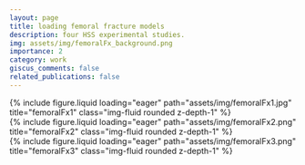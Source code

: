 ```yaml
---
layout: page
title: loading femoral fracture models
description: four HSS experimental studies.
img: assets/img/femoralFx_background.png
importance: 2
category: work
giscus_comments: false
related_publications: false
---
```




<div class="row">
    <div class="col-sm mt-3 mt-md-0">
        {% include figure.liquid loading="eager" path="assets/img/femoralFx1.jpg" title="femoralFx1" class="img-fluid rounded z-depth-1" %}
    </div>
    <div class="col-sm mt-3 mt-md-0">
        {% include figure.liquid loading="eager" path="assets/img/femoralFx2.png" title="femoralFx2" class="img-fluid rounded z-depth-1" %}
    </div>
    <div class="col-sm mt-3 mt-md-0">
        {% include figure.liquid loading="eager" path="assets/img/femoralFx3.png" title="femoralFx3" class="img-fluid rounded z-depth-1" %}
    </div>
</div>




